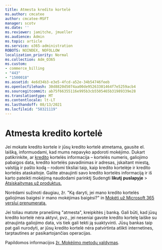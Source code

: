 ```yaml
---
title: Atmesta kredito kortelė
ms.author: cmcatee
author: cmcatee-MSFT
manager: scotv
ms.date: ''
ms.reviewer: jamitche, jmueller
ms.audience: Admin
ms.topic: article
ms.service: o365-administration
ROBOTS: NOINDEX, NOFOLLOW
localization_priority: Normal
ms.collection: Adm_O365
ms.custom:
- commerce_billing
- "443"
- "1500018"
ms.assetid: 4e6d34b3-e3e5-4fcd-a52e-34b54746feeb
ms.openlocfilehash: 30d8820d5074aa00de95263301464f7e5259acb4
ms.sourcegitcommit: ab75f66355116e995b3cb5505465b31989339e28
ms.translationtype: MT
ms.contentlocale: lt-LT
ms.lasthandoff: 08/13/2021
ms.locfileid: "58321119"
---
```

# <a name="declined-credit-card"></a>Atmesta kredito kortelė

Jei mokate kredito kortele ir jūsų kredito kortelė atmetama, gausite el. laišką, informuodami, kad mums nepavyko apdoroti mokėjimo. Dukart patikrinkite, ar [kredito](https://go.microsoft.com/fwlink/p/?linkid=842054) kortelės informacija – kortelės numeris, galiojimo pabaigos data, kredito kortelės pavadinimas ir adresas, įskaitant miestą, valstiją ir pašto kodą – rodomi tiksliai taip, kaip kredito kortelėje ir kredito kortelės ataskaitoje. Galite atnaujinti savo kredito kortelės informaciją ir iš karto pateikti mokėjimą naudodami parinktį Sudengti **likutį** **puslapyje**  >  [Atsiskaitymas už produktus.](https://go.microsoft.com/fwlink/p/?linkid=842054)

Norėdami sužinoti daugiau, žr. "Ką daryti, jei mano kredito kortelės galiojimas baigėsi ir mano mokėjimas baigėsi?" in [Mokėti už Microsoft 365 verslui prenumeratą.](https://docs.microsoft.com/microsoft-365/commerce/billing-and-payments/pay-for-your-subscription#what-if-my-credit-card-was-declined-and-my-payment-is-past-due)
  
Jei toliau matote pranešimą "atmesta", kreipkitės į banką. Gali būti, kad jūsų kredito kortelė nėra aktyvi, pvz., jei neseniai gavote kredito kortelę laiške su atnaujinta galiojimo data, vis tiek gali tekti ją suaktyvinti. Jūsų bankas taip pat gali nurodyti, ar jūsų kredito kortelė nėra patvirtinta atlikti internetines, tarptautines ar pasikartojančias operacijas.
  
Papildomos informacijos [žr. Mokėjimo metodų valdymas](https://docs.microsoft.com/microsoft-365/commerce/billing-and-payments/manage-payment-methods).